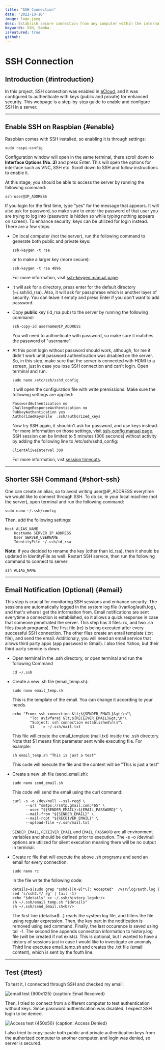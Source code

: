 ```yaml
---
title: "SSH Connection"
date: "2022-10-16"
image: logo.jpeg
desc: Establish secure connection from any computer within the internal network.
keywords: SSH, Samba.
isFeatured: true
github:
---
```


# SSH Connection

## Introduction {#introduction}


In this project, SSH connection was enabled in [aCloud](/Projects/EE/acloud), and it was configured to authenticate with keys (public and private) for enhanced security. This webpage is a step-by-step guide to enable and configure SSH in a server.


***


## Enable SSH on Raspbian {#enable}

Raspbian comes with SSH installed, so enabling it is through settings:
```shell
sudo raspi-config
```

Configuration window will open in the same terminal, there scroll down to __Interface Options (No. 3)__
and press Enter. This will open the options for interface such as VNC, SSH etc. Scroll down to SSH and follow instructions to enable it.

At this stage, you should be able to access the server by running the following command:
```shell
ssh user@IP_ADDRESS
```
If you login for the first time, type "yes" for the message that appears. It will also ask for password, so make sure to enter the password of that user you are trying to log into (password is hidden so while typing nothing appears on screen).
To enhance security, keys can be utilized for login instead. There are a few steps:


- On local computer (not the server), run the following command to generate both public and private keys:
  ```shell
  ssh-keygen -t rsa
  ```
  or to make a larger key (more secure):
  ```shell
  ssh-keygen -t rsa 4096
  ```
  For more information, visit [ssh-keygen manual page](https://linux.die.net/man/1/ssh-keygen).

- It will ask for a directory, press enter for the default directory (~/.ssh/id_rsa).
  Also, it will ask for passphrase which is another layer of security.
  You can leave it empty and press Enter if you don't want to add password.

- Copy **public** key (id_rsa.pub) to the server by running the following command:
  ```shell
  ssh-copy-id username@IP_ADDRESS
  ```
  You will need to authneticate with password, so make sure it matches the password of "username".

- At this point login without password should work, although, for me it didn't work until password authentication was disabled
  on the server. So, in this step, make sure that the server is connected with HDMI to a screen, just in case you lose SSH connection and can't login. Open terminal and run:
  ```shell
  sudo nano /etc/ssh/sshd_config
  ```
  It will open the configuration file with write premissions. Make sure the following settings are applied:
  ```shell
  PasswordAuthentication no
  ChallengeResponseAuthentication no
  PubkeyAuthentication yes
  AuthorizedKeysFile  .ssh/authorized_keys
  ```
  Now try SSH again, it shouldn't ask for password, and use keys instead. For more information on those settings, visit [ssh-config manual page](https://linux.die.net/man/5/ssh_config).
  SSH session can be limited to 5 minutes (300 seconds) without activity by adding the following line to /etc/ssh/sshd_config:
  ```shell
  ClientAliveInterval 300
  ```
  For more information, vist [session timeouts](https://serverauth.com/posts/how-to-configure-ssh-session-timeouts).


***


## Shorter SSH Command {#short-ssh}

One can create an alias, so to avoid writing user@IP_ADDRESS everytime we would like to connect through SSH.
To do so, in your local machine (not the server), open terminal and run the following command:
```shell
sudo nano ~/.ssh/config
```
Then, add the following settings:
```shell
Host ALIAS_NAME
    Hostname SERVER_IP_ADDRESS
    User SERVER_USERNAME
    IdentityFile ~/.ssh/id_rsa
```
**Note:** if you decided to rename the key (other than id_rsa), then it should be updated in IdentityFile as well.
Restart SSH service, then run the following command to connect to server:
```shell
ssh ALIAS_NAME
```


***

## Email Notification (Optional) {#email}

This step is crucial for monitoring SSH sessions and enhance security. The sessions are automatically logged in the system log file (/var/log/auth.log), and that's where I get the information from. Email notifications are sent everytime a connection is established, so it allows a quick response in case that someone penetrated the server. This step has 3 files: rc, and two .sh files (bash programs). The first file (rc) is being executed after every successful SSH connection. The other files create an email template (.txt file), and send the email. Additionaly, you will need an email service that allows third party apps (app password in Gmail). I also tried Yahoo, but their third party service is down.

- Open terminal in the .ssh directory, or open terminal and run the following Command
  ```shell
  cd ~/.ssh
  ```

- Create a new .sh file (email_temp.sh):
  ```shell
  sudo nano email_temp.sh
  ```
  This is the template of the email. You can change it according to your needs.
  ```shell
  echo "From: ssh-connection &lt;${SENDER_EMAIL}&gt;\n"\
          "To: avivfaraj &lt;${RECEIVER_EMAIL}&gt;\n"\
          "Subject: ssh connection established\n\n"\
          $1 	> ~/.ssh/mail.txt
  ```
  This file will create the email_template (mail.txt) inside the .ssh directory. Note that $1 means first parameter sent while executing file.
  For example:
  ```shell
  sh email_temp.sh "This is just a test"
  ```
  This code will execute the file and the content will be "This is just a test"

- Create a new .sh file (send_email.sh):
  ```shell
  sudo nano send_email.sh
  ```
  This code will send the email using the curl command:
  ```shell {"filename": "send_email.sh"}
  curl -s -o /dev/null --ssl-reqd \
        --url "smtps://smtp.gmail.com:465" \
        --user "${SENDER_EMAIL}:${EMAIL_PASSWORD}" \
        --mail-from "${SENDER_EMAIL}" \
        --mail-rcpt "${RECEIVER_EMAIL}" \
        --upload-file ~/.ssh/mail.txt
  ```
  `SENDER_EMAIL`, `RECEIVER_EMAIL` and `EMAIL_PASSWORD` are all environment variables and should be defined prior to execution.
  The -s -o /dev/null options are utilized for silent execution meaning there will be no output in terminal.

- Create rc file that will execute the above .sh programs and send an email for every connection:
  ```shell
  sudo nano rc
  ```
  In the file write the following code:
  ```shell
  details=$(sudo grep "sshd\[[0-9]*\]: Accepted"  /var/log/auth.log | sed 's/ssh2.*/ /g' | tail -1)
  echo "$details" >> ~/.ssh/history.log<br/>
  sh ~/.ssh/email_temp.sh "$details"
  sh ~/.ssh/send_email.sh<br/>
  ```
  The first line (details=$...) reads the system log file, and filters the file using regular expression.
  Then, the key part in the notification is removed using sed command. Finally, the last occurence is saved using tail -1.
  The second line appends connection information to history.log file (will be created if not exists).
  This is optional, but I wanted to have a history of sessions just in case I would like to investigate an anomaly.
  Third line executes email_temp.sh and creates the .txt file (email content), which is sent by the fouth line.


***


## Test {#test}

To test it, I connected through SSH and checked my email:

![email test {600x125} {caption: Email Received}](ssh/email_notification.png)

Then, I tried to connect from a different computer to test authentication without keys. Since password authentication was disabled, I expect SSH login to be denied.

![Access test  {450x50} {caption: Access Denied}](ssh/access_denied.png)

I also tried to copy-paste both public and private authentication keys from the authorized computer to another computer, and login was denied, so server is secured.
